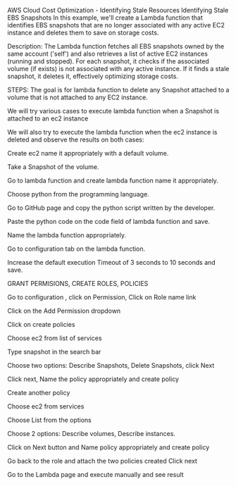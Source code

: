 AWS Cloud Cost Optimization - Identifying Stale Resources
Identifying Stale EBS Snapshots
In this example, we'll create a Lambda function that identifies EBS snapshots that are no longer associated with any active EC2 instance and deletes them to save on storage costs.

Description:
The Lambda function fetches all EBS snapshots owned by the same account ('self') and also retrieves a list of active EC2 instances (running and stopped). For each snapshot, it checks if the associated volume (if exists) is not associated with any active instance. If it finds a stale snapshot, it deletes it, effectively optimizing storage costs.

STEPS:
The goal is for lambda function to delete any Snapshot attached to a volume that is not attached to any EC2 instance.

We will try various cases to execute lambda function when a Snapshot is attached to an ec2 instance

We will also try to execute the lambda function when the ec2 instance is deleted and observe the results on both cases:

Create ec2 name it appropriately with a default volume.

Take a Snapshot of the volume.

Go to lambda function and create lambda function name it appropriately.

Choose python from the programming language.

Go to GitHub page and copy the python script written by the developer.

Paste the python code on the code field of lambda function and save.

Name the lambda function appropriately.

Go to configuration tab on the lambda function.

Increase the default execution Timeout of 3 seconds to 10 seconds and save.

GRANT PERMISIONS, CREATE ROLES, POLICIES

Go to configuration , click on Permission, Click on Role name link

Click on the Add Permission dropdown

Click on create policies

Choose ec2 from list of services

Type snapshot in the search bar

Choose two options: Describe Snapshots, Delete Snapshots, click Next

Click next, Name the policy appropriately and create policy

Create another policy

Choose ec2 from services

Choose List from the options

Choose 2 options: Describe volumes, Describe instances.

Click on Next button and Name policy appropriately and create policy

Go back to the role and attach the two policies created Click next

Go to the Lambda page and execute manually and see result
